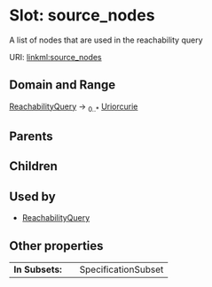 
# Slot: source_nodes

A list of nodes that are used in the reachability query

URI: [linkml:source_nodes](https://w3id.org/linkml/source_nodes)


## Domain and Range

[ReachabilityQuery](ReachabilityQuery.md) &#8594;  <sub>0..\*</sub> [Uriorcurie](types/Uriorcurie.md)

## Parents


## Children


## Used by

 * [ReachabilityQuery](ReachabilityQuery.md)

## Other properties

|  |  |  |
| --- | --- | --- |
| **In Subsets:** | | SpecificationSubset |
